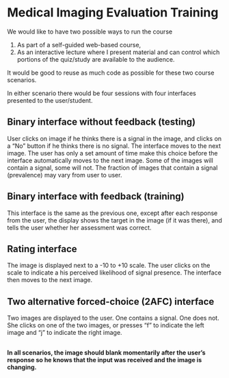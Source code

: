 # Medical Imaging Evaluation Training
 
We would like to have two possible ways to run the course

1) As part of a self-guided web-based course,
2) As an interactive lecture where I present material and can control which portions of the quiz/study are available to the audience.

It would be good to reuse as much code as possible for these two course scenarios.

In either scenario there would be four sessions with four interfaces presented to the user/student.

## Binary interface without feedback (testing)  
User clicks on image if he thinks there is a signal in the image, and clicks on a “No” button if he thinks there is no signal.   The interface moves to the next image.  The user has only a set amount of time make this choice before the interface automatically moves to the next image.  Some of the images will contain a signal, some will not.  The fraction of images that contain a signal (prevalence) may vary from user to user.

## Binary interface with feedback (training)  
This interface is the same as the previous one, except after each response from the user, the display shows the target in the image (if it was there), and tells the user whether her assessment was correct.

## Rating interface  
The image is displayed next to a -10 to +10 scale.  The user clicks on the scale to indicate a his perceived likelihood of signal presence.  The interface then moves to the next image.

## Two alternative forced-choice (2AFC) interface  
Two images are displayed to the user.  One contains a signal.  One does not.  She clicks on one of the two images, or presses “f” to indicate the left image and “j” to indicate the right image.
## 

**In all scenarios, the image should blank momentarily after the user’s response so he knows that the input was received and the image is changing.**
